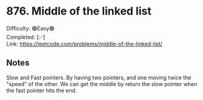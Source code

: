# 876. Middle of the linked list

Difficulty: 🟢Easy🟢 \
Completed: [✅] \
Link: https://leetcode.com/problems/middle-of-the-linked-list/

## Notes

Slow and Fast pointers. By having two pointers, and one moving twice the "speed" of the other. We can get the middle by return the slow pointer when the fast pointer hits the end.
